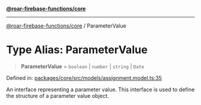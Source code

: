 [**@roar-firebase-functions/core**](../README.md)

***

[@roar-firebase-functions/core](../README.md) / ParameterValue

# Type Alias: ParameterValue

> **ParameterValue** = `boolean` \| `number` \| `string` \| `Date`

Defined in: [packages/core/src/models/assignment.model.ts:35](https://github.com/yeatmanlab/roar-firebase-functions/blob/24ea7b8e0f05ba2fca7d62901c43f15726f15a89/packages/core/src/models/assignment.model.ts#L35)

An interface representing a parameter value.
This interface is used to define the structure of a parameter value object.
